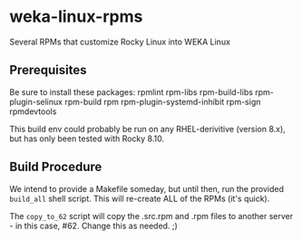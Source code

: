 # weka-linux-rpms
Several RPMs that customize Rocky Linux into WEKA Linux


## Prerequisites
Be sure to install these packages:
rpmlint
rpm-libs
rpm-build-libs
rpm-plugin-selinux
rpm-build
rpm
rpm-plugin-systemd-inhibit
rpm-sign
rpmdevtools

This build env could probably be run on any RHEL-derivitive (version 8.x), but has only been tested with Rocky 8.10.

## Build Procedure
We intend to provide a Makefile someday, but until then, run the provided `build_all` shell script.  This will re-create ALL of the RPMs (it's quick).

The `copy_to_62` script will copy the .src.rpm and .rpm files to another server - in this case, #62.  Change this as needed. ;)
